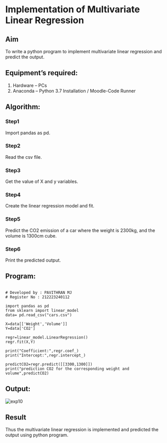# Implementation of Multivariate Linear Regression
## Aim
To write a python program to implement multivariate linear regression and predict the output.
## Equipment’s required:
1.	Hardware – PCs
2.	Anaconda – Python 3.7 Installation / Moodle-Code Runner
## Algorithm:
### Step1

Import pandas as pd.

### Step2

Read the csv file.

### Step3

Get the value of X and y variables.



### Step4

Create the linear regression model and fit.



### Step5

Predict the CO2 emission of a car where the weight is 2300kg, and the volume is 1300cm cube.

### Step6

Print the predicted output.



## Program:
```

# Developed by : PAVITHRAN MJ
# Register No : 212223240112

import pandas as pd
from sklearn import linear_model
data= pd.read_csv("cars.csv")

X=data[['Weight','Volume']]
Y=data['CO2']

regr=linear_model.LinearRegression()
regr.fit(X,Y)

print("Coefficient:",regr.coef_)
print("Intercept:",regr.intercept_)

predictCO2=regr.predict([[3300,1300]])
print("prediction CO2 for the corresponding weight and volume",predictCO2)

```
## Output:

![exp10](https://github.com/Mohammed-Saajid/Multivariate-Linear-Regression/assets/141727149/49f52eee-0b3a-4155-88cf-0405398830be)


## Result
Thus the multivariate linear regression is implemented and predicted the output using python program.

